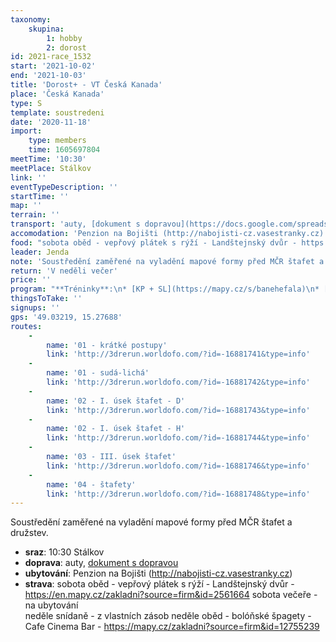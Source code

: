 ```yaml
---
taxonomy:
    skupina:
        1: hobby
        2: dorost
id: 2021-race_1532
start: '2021-10-02'
end: '2021-10-03'
title: 'Dorost+ - VT Česká Kanada'
place: 'Česká Kanada'
type: S
template: soustredeni
date: '2020-11-18'
import:
    type: members
    time: 1605697804
meetTime: '10:30'
meetPlace: Stálkov
link: ''
eventTypeDescription: ''
startTime: ''
map: ''
terrain: ''
transport: 'auty, [dokument s dopravou](https://docs.google.com/spreadsheets/d/1ZDxVyz4chatq0SjFEJ26YBEfm6GrUgOTr1JK3ko8LfA/edit#gid=0)'
accomodation: 'Penzion na Bojišti (http://nabojisti-cz.vasestranky.cz)'
food: "sobota oběd - vepřový plátek s rýží - Landštejnský dvůr - https://en.mapy.cz/zakladni?source=firm&id=2561664\r\nsobota večeře - na ubytování  \r\nneděle snídaně - z vlastních zásob \r\nneděle oběd - bolóňské špagety - Cafe Cinema Bar - https://mapy.cz/zakladni?source=firm&id=12755239"
leader: Jenda
note: 'Soustředění zaměřené na vyladění mapové formy před MČR štafet a družstev.'
return: 'V neděli večer'
price: ''
program: "**Tréninky**:\n* [KP + SL](https://mapy.cz/s/banehefala)\n* [1. úsek](https://mapy.cz/s/nesotoruna)\n* [poslední úsek](https://mapy.cz/s/gesuzamuda)\n* [štafety](https://mapy.cz/s/gesuzamuda)"
thingsToTake: ''
signups: ''
gps: '49.03219, 15.27688'
routes:
    -
        name: '01 - krátké postupy'
        link: 'http://3drerun.worldofo.com/?id=-16881741&type=info'
    -
        name: '01 - sudá-lichá'
        link: 'http://3drerun.worldofo.com/?id=-16881742&type=info'
    -
        name: '02 - I. úsek štafet - D'
        link: 'http://3drerun.worldofo.com/?id=-16881743&type=info'
    -
        name: '02 - I. úsek štafet - H'
        link: 'http://3drerun.worldofo.com/?id=-16881744&type=info'
    -
        name: '03 - III. úsek štafet'
        link: 'http://3drerun.worldofo.com/?id=-16881746&type=info'
    -
        name: '04 - štafety'
        link: 'http://3drerun.worldofo.com/?id=-16881748&type=info'
---
```


Soustředění zaměřené na vyladění mapové formy před MČR štafet a družstev.
* **sraz**: 10:30 Stálkov
* **doprava**: auty, [dokument s dopravou](https://docs.google.com/spreadsheets/d/1ZDxVyz4chatq0SjFEJ26YBEfm6GrUgOTr1JK3ko8LfA/edit#gid=0)
* **ubytování**: Penzion na Bojišti (http://nabojisti-cz.vasestranky.cz)
* **strava**: sobota oběd - vepřový plátek s rýží - Landštejnský dvůr - https://en.mapy.cz/zakladni?source=firm&id=2561664
sobota večeře - na ubytování  
neděle snídaně - z vlastních zásob 
neděle oběd - bolóňské špagety - Cafe Cinema Bar - https://mapy.cz/zakladni?source=firm&id=12755239
